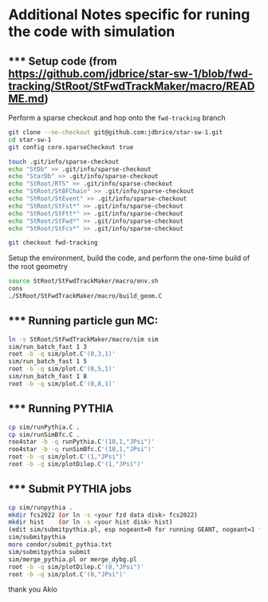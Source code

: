# Additional Notes specific for runing the code with simulation


## *** Setup code (from https://github.com/jdbrice/star-sw-1/blob/fwd-tracking/StRoot/StFwdTrackMaker/macro/README.md)

Perform a sparse checkout and hop onto the `fwd-tracking` branch
```sh
git clone --no-checkout git@github.com:jdbrice/star-sw-1.git
cd star-sw-1
git config core.sparseCheckout true

touch .git/info/sparse-checkout
echo "StDb" >> .git/info/sparse-checkout
echo "StarDb" >> .git/info/sparse-checkout
echo "StRoot/RTS" >> .git/info/sparse-checkout
echo "StRoot/StBFChain" >> .git/info/sparse-checkout
echo "StRoot/StEvent" >> .git/info/sparse-checkout
echo "StRoot/StFst*" >> .git/info/sparse-checkout
echo "StRoot/StFtt*" >> .git/info/sparse-checkout
echo "StRoot/StFwd*" >> .git/info/sparse-checkout
echo "StRoot/StFcs*" >> .git/info/sparse-checkout

git checkout fwd-tracking
```

Setup the environment, build the code, and perform the one-time build of the root geometry
```sh
source StRoot/StFwdTrackMaker/macro/env.sh
cons
./StRoot/StFwdTrackMaker/macro/build_geom.C
```

## *** Running particle gun MC:

```bash
ln -s StRoot/StFwdTrackMaker/macro/sim sim
sim/run_batch_fast 1 3
root -b -q sim/plot.C'(0,3,1)'
sim/run_batch_fast 1 5
root -b -q sim/plot.C'(0,5,1)'
sim/run_batch_fast 1 8
root -b -q sim/plot.C'(0,8,1)'
```

## *** Running PYTHIA

```bash
cp sim/runPythia.C .
cp sim/runSimBfc.C .
roo4star -b -q runPythia.C'(10,1,"JPsi")'
roo4star -b -q runSimBfc.C'(10,1,"JPsi")'
root -b -q sim/plot.C'(1,"JPsi")'
root -b -q sim/plotDilep.C'(1,"JPsi")'
```

## *** Submit PYTHIA jobs

```bash
cp sim/runpythia .
mkdir fcs2022 (or ln -s <your fzd data disk> fcs2022)
mkdir hist    (or ln -s <your hist disk> hist)
(edit sim/submitpythia.pl, esp nogeant=0 for running GEANT, nogeant=1 for just running analysis)
sim/submitpythia  
more condor/submit_pythia.txt
sim/submitpythia submit
sim/merge_pythia.pl or merge_dybg.pl
root -b -q sim/plotDilep.C'(0,"JPsi")'
root -b -q sim/plot.C'(0,"JPsi")'
```

thank you Akio
